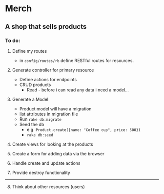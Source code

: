 # Merch

## A shop that sells products

### To do:

1. Define my routes
	- in `config/routes/rb` define RESTful routes for resources.

2. Generate controller for primary resource
	- Define actions for endpoints
	- CRUD products
		- Read - before i can read any data i need a model...

3. Generate a Model
	- Product model will have a migration
	- list attributes in migration file
	- Run `rake db:migrate`
	- Seed the db
		- e.g. `Product.create({name: "Coffee cup", price: 500})`
		- `rake db:seed`

4. Create views for looking at the products

5. Create a form for adding data via the browser

6. Handle create and update actions

7. Provide destroy functionality

---

8. Think about other resources (users)

